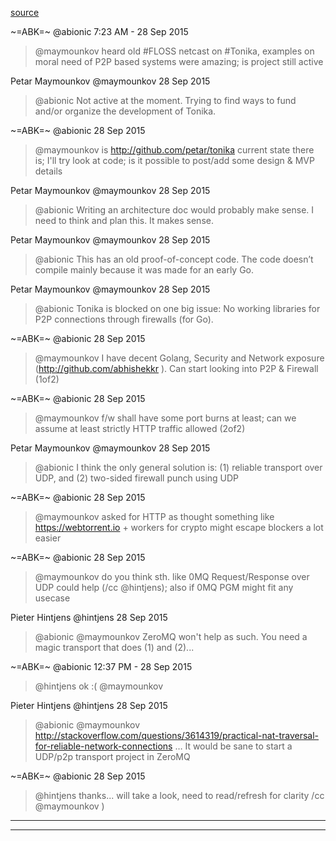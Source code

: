 [source](https://twitter.com/abionic/status/648582336615809024)

~=ABK=~ @abionic  7:23 AM - 28 Sep 2015
> @maymounkov heard old #FLOSS netcast on #Tonika, examples on moral need of P2P based systems were amazing; is project still active

Petar Maymounkov @maymounkov  28 Sep 2015
> @abionic Not active at the moment. Trying to find ways to fund and/or organize the development of Tonika.

~=ABK=~ @abionic  28 Sep 2015
> @maymounkov is http://github.com/petar/tonika  current state there is; I'll try look at code; is it possible to post/add some design & MVP details

Petar Maymounkov @maymounkov  28 Sep 2015
> @abionic Writing an architecture doc would probably make sense. I need to think and plan this. It makes sense.

Petar Maymounkov @maymounkov  28 Sep 2015
> @abionic This has an old proof-of-concept code. The code doesn’t compile mainly because it was made for an early Go.

Petar Maymounkov @maymounkov  28 Sep 2015
> @abionic Tonika is blocked on one big issue: No working libraries for P2P connections through firewalls (for Go).

~=ABK=~ @abionic  28 Sep 2015
> @maymounkov I have decent Golang, Security and Network exposure (http://github.com/abhishekkr ).
Can start looking into P2P & Firewall (1of2)

~=ABK=~ @abionic  28 Sep 2015
> @maymounkov f/w shall have some port burns at least; can we assume at least strictly HTTP traffic allowed (2of2)

Petar Maymounkov @maymounkov  28 Sep 2015
> @abionic I think the only general solution is: (1) reliable transport over UDP, and (2) two-sided firewall punch using UDP

~=ABK=~ @abionic  28 Sep 2015
> @maymounkov asked for HTTP as thought something like https://webtorrent.io  + workers for crypto might escape blockers a lot easier

~=ABK=~ @abionic  28 Sep 2015
> @maymounkov do you think sth. like 0MQ Request/Response over UDP could help (/cc @hintjens); also if 0MQ PGM might fit any usecase

Pieter Hintjens @hintjens  28 Sep 2015
> @abionic @maymounkov ZeroMQ won't help as such. You need a magic transport that does (1) and (2)...
 
 
~=ABK=~ @abionic 12:37 PM - 28 Sep 2015
> @hintjens ok :( @maymounkov

Pieter Hintjens @hintjens  28 Sep 2015
> @abionic @maymounkov http://stackoverflow.com/questions/3614319/practical-nat-traversal-for-reliable-network-connections …
It would be sane to start a UDP/p2p transport project in ZeroMQ

~=ABK=~ @abionic  28 Sep 2015
> @hintjens thanks... will take a look, need to read/refresh for clarity /cc @maymounkov )

---
---
